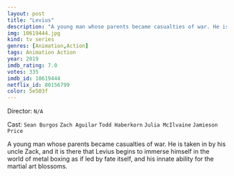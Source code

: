 ```yaml
---
layout: post
title: "Levius"
description: "A young man whose parents became casualties of war. He is taken in by his uncle Zack, and it is there that Levius begins to immerse himself in the world of metal boxing as if led by fate itself, and his innate ability for the martial art blossoms..."
img: 10619444.jpg
kind: tv series
genres: [Animation,Action]
tags: Animation Action 
year: 2019
imdb_rating: 7.0
votes: 335
imdb_id: 10619444
netflix_id: 80156799
color: 5e503f
---
```

Director: `N/A`  

Cast: `Sean Burgos` `Zach Aguilar` `Todd Haberkorn` `Julia McIlvaine` `Jamieson Price` 

A young man whose parents became casualties of war. He is taken in by his uncle Zack, and it is there that Levius begins to immerse himself in the world of metal boxing as if led by fate itself, and his innate ability for the martial art blossoms.